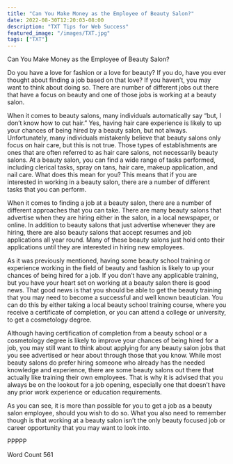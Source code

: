 ```yaml
---
title: "Can You Make Money as the Employee of Beauty Salon?"
date: 2022-08-30T12:20:03-08:00
description: "TXT Tips for Web Success"
featured_image: "/images/TXT.jpg"
tags: ["TXT"]
---
```


Can You Make Money as the Employee of Beauty Salon?

Do you have a love for fashion or a love for beauty?  If you do, have you ever thought about finding a job based on that love?  If you haven’t, you may want to think about doing so.  There are number of different jobs out there that have a focus on beauty and one of those jobs is working at a beauty salon.

When it comes to beauty salons, many individuals automatically say “but, I don’t know how to cut hair.”  Yes, having hair care experience is likely to up your chances of being hired by a beauty salon, but not always.  Unfortunately, many individuals mistakenly believe that beauty salons only focus on hair care, but this is not true. Those types of establishments are ones that are often referred to as hair care salons, not necessarily beauty salons.  At a beauty salon, you can find a wide range of tasks performed, including clerical tasks, spray on tans, hair care, makeup application, and nail care.  What does this mean for you? This means that if you are interested in working in a beauty salon, there are a number of different tasks that you can perform.

When it comes to finding a job at a beauty salon, there are a number of different approaches that you can take.  There are many beauty salons that advertise when they are hiring either in the salon, in a local newspaper, or online.  In addition to beauty salons that just advertise whenever they are hiring, there are also beauty salons that accept resumes and job applications all year round. Many of these beauty salons just hold onto their applications until they are interested in hiring new employees.

As it was previously mentioned, having some beauty school training or experience working in the field of beauty and fashion is likely to up your chances of being hired for a job.  If you don’t have any applicable training, but you have your heart set on working at a beauty salon there is good news. That good news is that you should be able to get the beauty training that you may need to become a successful and well known beautician. You can do this by either taking a local beauty school training course, where you receive a certificate of completion, or you can attend a college or university, to get a cosmetology degree.  

Although having certification of completion from a beauty school or a cosmetology degree is likely to improve your chances of being hired for a job, you may still want to think about applying for any beauty salon jobs that you see advertised or hear about through those that you know. While most beauty salons do prefer hiring someone who already has the needed knowledge and experience, there are some beauty salons out there that actually like training their own employees. That is why it is advised that you always be on the lookout for a job opening, especially one that doesn’t have any prior work experience or education requirements.

As you can see, it is more than possible for you to get a job as a beauty salon employee, should you wish to do so.  What you also need to remember though is that working at a beauty salon isn’t the only beauty focused job or career opportunity that you may want to look into.

PPPPP

Word Count 561

